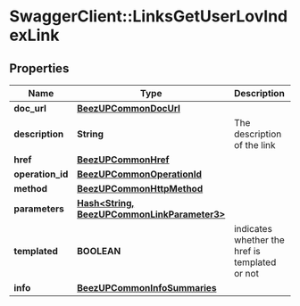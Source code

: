 # SwaggerClient::LinksGetUserLovIndexLink

## Properties
Name | Type | Description | Notes
------------ | ------------- | ------------- | -------------
**doc_url** | [**BeezUPCommonDocUrl**](BeezUPCommonDocUrl.md) |  | [optional] 
**description** | **String** | The description of the link | [optional] 
**href** | [**BeezUPCommonHref**](BeezUPCommonHref.md) |  | 
**operation_id** | [**BeezUPCommonOperationId**](BeezUPCommonOperationId.md) |  | [optional] 
**method** | [**BeezUPCommonHttpMethod**](BeezUPCommonHttpMethod.md) |  | [optional] 
**parameters** | [**Hash&lt;String, BeezUPCommonLinkParameter3&gt;**](BeezUPCommonLinkParameter3.md) |  | [optional] 
**templated** | **BOOLEAN** | indicates whether the href is templated or not | [optional] 
**info** | [**BeezUPCommonInfoSummaries**](BeezUPCommonInfoSummaries.md) |  | [optional] 


